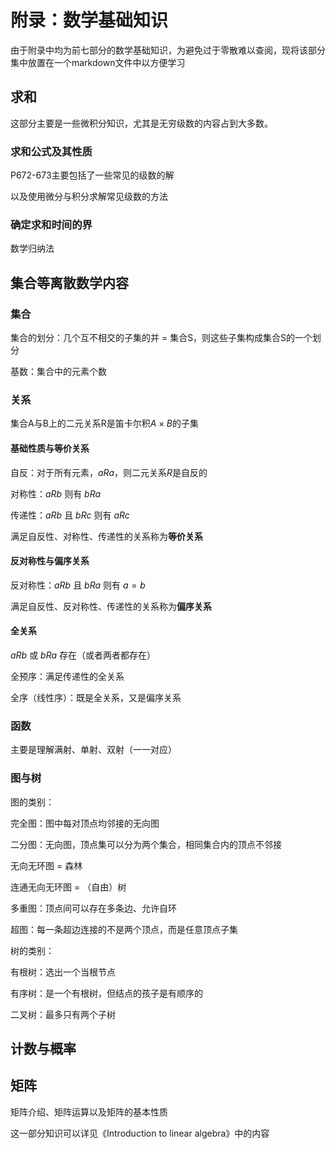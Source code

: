 # 附录：数学基础知识

由于附录中均为前七部分的数学基础知识，为避免过于零散难以查阅，现将该部分集中放置在一个markdown文件中以方便学习

## 求和

这部分主要是一些微积分知识，尤其是无穷级数的内容占到大多数。

### 求和公式及其性质

P672-673主要包括了一些常见的级数的解

以及使用微分与积分求解常见级数的方法

### 确定求和时间的界

数学归纳法

## 集合等离散数学内容

### 集合

集合的划分：几个互不相交的子集的并 = 集合S，则这些子集构成集合S的一个划分

基数：集合中的元素个数



### 关系

集合A与B上的二元关系R是笛卡尔积$A \times B$的子集

#### 基础性质与等价关系

自反：对于所有元素，$a R a$，则二元关系$R$是自反的

对称性：$a R b$ 则有 $b R a$

传递性：$a R b$ 且 $b R c$ 则有 $a R c$

满足自反性、对称性、传递性的关系称为**等价关系**

#### 反对称性与偏序关系

反对称性：$a R b$ 且 $b R a$ 则有 $a = b$

满足自反性、反对称性、传递性的关系称为**偏序关系**

#### 全关系

$a R b$ 或 $b R a$ 存在（或者两者都存在）

全预序：满足传递性的全关系

全序（线性序）：既是全关系，又是偏序关系



### 函数

主要是理解满射、单射、双射（一一对应）



### 图与树

图的类别：

完全图：图中每对顶点均邻接的无向图

二分图：无向图，顶点集可以分为两个集合，相同集合内的顶点不邻接

无向无环图 $=$ 森林

连通无向无环图 $=$ （自由）树

多重图：顶点间可以存在多条边、允许自环

超图：每一条超边连接的不是两个顶点，而是任意顶点子集

树的类别：

有根树：选出一个当根节点

有序树：是一个有根树，但结点的孩子是有顺序的

二叉树：最多只有两个子树

## 计数与概率



## 矩阵

矩阵介绍、矩阵运算以及矩阵的基本性质

这一部分知识可以详见《Introduction to linear algebra》中的内容